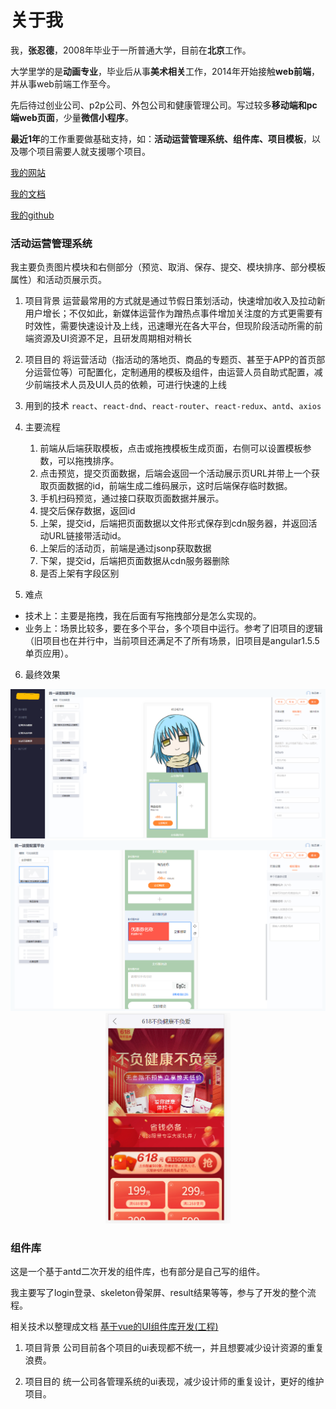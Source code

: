 # 关于我

我，**张忍德**，2008年毕业于一所普通大学，目前在**北京**工作。

大学里学的是**动画专业**，毕业后从事**美术相关**工作，2014年开始接触**web前端**，并从事web前端工作至今。

先后待过创业公司、p2p公司、外包公司和健康管理公司。写过较多**移动端和pc端web页面**，少量**微信小程序**。

**最近1年**的工作重要做基础支持，如：**活动运营管理系统、组件库、项目模板**，以及哪个项目需要人就支援哪个项目。

[我的网站](https://www.p-80.net/)

[我的文档](http://d.p-80.net/)

[我的github](https://github.com/1985zrd)

### 活动运营管理系统

我主要负责图片模块和右侧部分（预览、取消、保存、提交、模块排序、部分模板属性）和活动页展示页。

1. 项目背景
运营最常用的方式就是通过节假日策划活动，快速增加收入及拉动新用户增长；不仅如此，新媒体运营作为蹭热点事件增加关注度的方式更需要有时效性，需要快速设计及上线，迅速曝光在各大平台，但现阶段活动所需的前端资源及UI资源不足，且研发周期相对稍长

2. 项目目的
 将运营活动（指活动的落地页、商品的专题页、甚至于APP的首页部分运营位等）可配置化，定制通用的模板及组件，由运营人员自助式配置，减少前端技术人员及UI人员的依赖，可进行快速的上线

3. 用到的技术
`react`、`react-dnd`、`react-router`、`react-redux`、`antd`、`axios`

4. 主要流程
   1. 前端从后端获取模板，点击或拖拽模板生成页面，右侧可以设置模板参数，可以拖拽排序。
   2. 点击预览，提交页面数据，后端会返回一个活动展示页URL并带上一个获取页面数据的id，前端生成二维码展示，这时后端保存临时数据。
   3. 手机扫码预览，通过接口获取页面数据并展示。
   4. 提交后保存数据，返回id
   5. 上架，提交id，后端把页面数据以文件形式保存到cdn服务器，并返回活动URL链接带活动id。
   6. 上架后的活动页，前端是通过jsonp获取数据
   7. 下架，提交id，后端把页面数据从cdn服务器删除
   8. 是否上架有字段区别

5. 难点
- 技术上：主要是拖拽，我在后面有写拖拽部分是怎么实现的。
- 业务上：场景比较多，要在多个平台，多个项目中运行。参考了旧项目的逻辑（旧项目也在并行中，当前项目还满足不了所有场景，旧项目是angular1.5.5单页应用）。

6. 最终效果
<center class="half">
  <img src="../../assets/aboutMe/yunying1.png"/>
  <img src="../../assets/aboutMe/yunying2.png"/>
  <!-- ![运营活动1](../../assets/aboutMe/yunying1.png)
  ![运营活动2](../../assets/aboutMe/yunying2.png)
  ![运营活动3](../../assets/aboutMe/yunying3.png) -->
</center>
<center class="half">
  <img src="../../assets/aboutMe/yunying3.png" width="200"/>
</center>

### 组件库
这是一个基于antd二次开发的组件库，也有部分是自己写的组件。

我主要写了login登录、skeleton骨架屏、result结果等等，参与了开发的整个流程。

相关技术以整理成文档 [基于vue的UI组件库开发(工程)](https://juejin.im/post/5ee98942f265da76ee1f6bae)

1. 项目背景
公司目前各个项目的ui表现都不统一，并且想要减少设计资源的重复浪费。

2. 项目目的
统一公司各管理系统的ui表现，减少设计师的重复设计，更好的维护项目。


 




